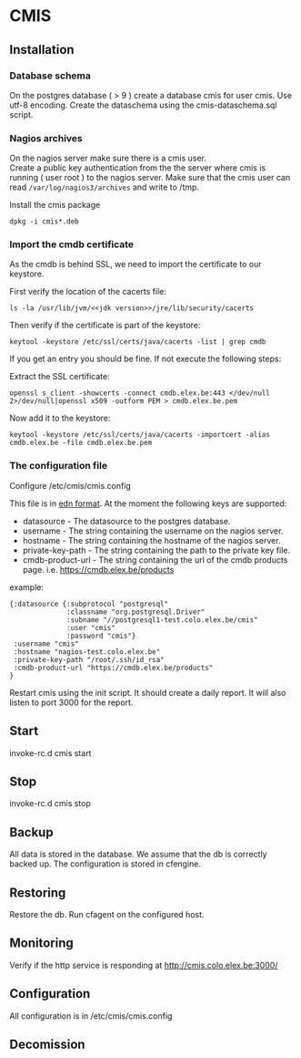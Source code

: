 # CMIS

## Installation

### Database schema
On the postgres database ( > 9 ) create a database cmis for user cmis.  Use utf-8 encoding.  Create the dataschema using the cmis-dataschema.sql script.

### Nagios archives
On the nagios server make sure there is a cmis user.  
Create a public key authentication from the the server where cmis is running ( user root ) to the nagios server.
Make sure that the cmis user can read `/var/log/nagios3/archives` and write to /tmp.

Install the cmis package

```dpkg -i cmis*.deb```

### Import the cmdb certificate
As the cmdb is behind SSL,  we need to import the certificate to our keystore.

First verify the location of the cacerts file:

```
ls -la /usr/lib/jvm/<<jdk version>>/jre/lib/security/cacerts
```

Then verify if the certificate is part of the keystore:

```
keytool -keystore /etc/ssl/certs/java/cacerts -list | grep cmdb
```

If you get an entry you should be fine.  If not execute the following steps:

Extract the SSL certificate:

```
openssl s_client -showcerts -connect cmdb.elex.be:443 </dev/null 2>/dev/null|openssl x509 -outform PEM > cmdb.elex.be.pem
```

Now add it to the keystore:

```
keytool -keystore /etc/ssl/certs/java/cacerts -importcert -alias cmdb.elex.be -file cmdb.elex.be.pem
```

### The configuration file
Configure /etc/cmis/cmis.config

This file is in [edn format](https://raw.githubusercontent.com/edn-format/).  At the moment the following keys are supported:

- datasource - The datasource to the postgres database.
- username - The string containing the username on the nagios server.
- hostname - The string containing the hostname of the nagios server.
- private-key-path - The string containing the path to the private key file.
- cmdb-product-url - The string containing the url of the cmdb products page.  i.e. https://cmdb.elex.be/products

example:

```
{:datasource {:subprotocol "postgresql"
              :classname "org.postgresql.Driver"
              :subname "//postgresql1-test.colo.elex.be/cmis"
              :user "cmis"
              :password "cmis"}
 :username "cmis"
 :hostname "nagios-test.colo.elex.be"
 :private-key-path "/root/.ssh/id_rsa"
 :cmdb-product-url "https://cmdb.elex.be/products"
}
```

Restart cmis using the init script.  It should create a daily report.  It will also listen to port 3000 for the report.

## Start
invoke-rc.d cmis start

## Stop
invoke-rc.d cmis stop

## Backup
All data is stored in the database.  We assume that the db is correctly backed up.  The configuration is stored in cfengine.

## Restoring
Restore the db.  Run cfagent on the configured host.

## Monitoring
Verify if the http service is responding at http://cmis.colo.elex.be:3000/

## Configuration
All configuration is in /etc/cmis/cmis.config

## Decomission
